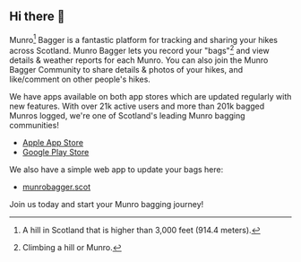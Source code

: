 ## Hi there 👋

Munro[^munro] Bagger is a fantastic platform for tracking and sharing your hikes across Scotland.
Munro Bagger lets you record your "bags"[^bag] and view details & weather reports for each Munro. You can also join the Munro Bagger Community to share details & photos of your hikes, and like/comment on other people's hikes. 

We have apps available on both app stores which are updated regularly with new features. With over 21k active users and more than 201k bagged Munros logged, we're one of Scotland's leading Munro bagging communities!
- [Apple App Store](https://apps.apple.com/gb/app/munro-bagger/id6445983014)
- [Google Play Store](https://play.google.com/store/apps/details?id=scot.munrobagger.android)

We also have a simple web app to update your bags here:
- [munrobagger.scot](https://munrobagger.scot)

Join us today and start your Munro bagging journey!

[^munro]: A hill in Scotland that is higher than 3,000 feet (914.4 meters).
[^bag]: Climbing a hill or Munro.

